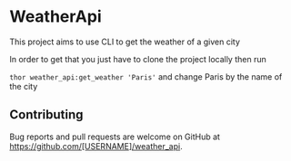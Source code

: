 # WeatherApi

This project aims to use CLI to get the weather of a given city 

In order to get that you just have to clone the project locally then run 

`thor weather_api:get_weather 'Paris'` and change Paris by the name of the city 

## Contributing

Bug reports and pull requests are welcome on GitHub at https://github.com/[USERNAME]/weather_api.

